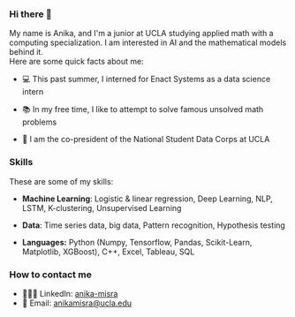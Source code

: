 ### Hi there 👋 ###
My name is Anika, and I'm a junior at UCLA studying applied math with a computing specialization. I am interested in AI and the mathematical models behind it.  
Here are some quick facts about me: 

- 💻 This past summer, I interned for Enact Systems as a data science intern

- 📚 In my free time, I like to attempt to solve famous unsolved math problems

- 👥 I am the co-president of the National Student Data Corps at UCLA

### Skills ### 
These are some of my skills: 

- **Machine Learning**: Logistic & linear regression, Deep Learning, NLP, LSTM, K-clustering, Unsupervised Learning 

- **Data**: Time series data, big data, Pattern recognition, Hypothesis testing 

- **Languages:** Python (Numpy, Tensorflow, Pandas, Scikit-Learn, Matplotlib, XGBoost), C++, Excel, Tableau, SQL

### How to contact me ### 
- 👨🏻‍💻 LinkedIn: [anika-misra](https://www.linkedin.com/in/anika-misra/)
- 📧 Email: anikamisra@ucla.edu
